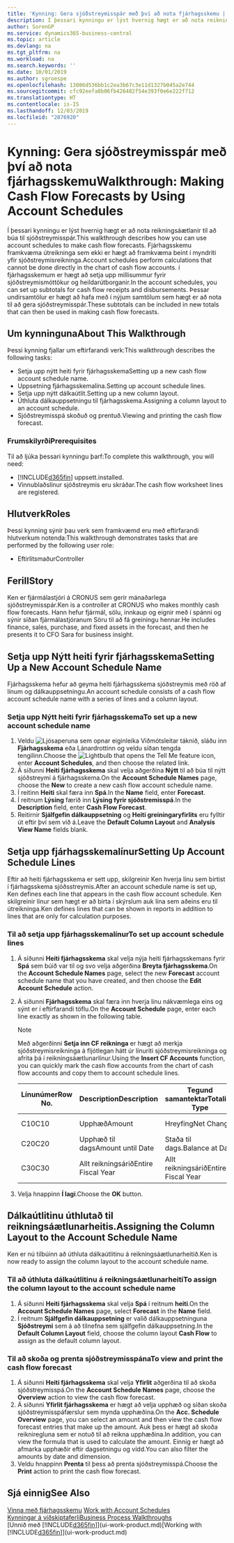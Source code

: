 ```yaml
---
title: 'Kynning: Gera sjóðstreymisspár með því að nota fjárhagsskemu | Microsoft Docs'
description: Í þessari kynningu er lýst hvernig hægt er að nota reikningsáætlanir til að búa til sjóðstreymisspár. Fjárhagsskemu framkvæma útreikninga sem ekki er hægt að framkvæma beint í myndriti yfir sjóðstreymisreikninga. í fjárhagsskemum er hægt að setja upp millisummur fyrir sjóðstreymismóttökur og heildarútborganir. Þessar undirsamtölur er hægt að hafa með í nýjum samtölum sem hægt er að nota til að gera sjóðstreymisspár.
author: SorenGP
ms.service: dynamics365-business-central
ms.topic: article
ms.devlang: na
ms.tgt_pltfrm: na
ms.workload: na
ms.search.keywords: ''
ms.date: 10/01/2019
ms.author: sgroespe
ms.openlocfilehash: 13086d536bb1c2ea3b67c3e11d1327b045a2e744
ms.sourcegitcommit: cfc92eefa8b06fb426482f54e393f0e6e222f712
ms.translationtype: HT
ms.contentlocale: is-IS
ms.lasthandoff: 12/03/2019
ms.locfileid: "2876920"
---
```

# <a name="walkthrough-making-cash-flow-forecasts-by-using-account-schedules"></a><span data-ttu-id="d42f0-106">Kynning: Gera sjóðstreymisspár með því að nota fjárhagsskemu</span><span class="sxs-lookup"><span data-stu-id="d42f0-106">Walkthrough: Making Cash Flow Forecasts by Using Account Schedules</span></span>
<span data-ttu-id="d42f0-107">Í þessari kynningu er lýst hvernig hægt er að nota reikningsáætlanir til að búa til sjóðstreymisspár.</span><span class="sxs-lookup"><span data-stu-id="d42f0-107">This walkthrough describes how you can use account schedules to make cash flow forecasts.</span></span> <span data-ttu-id="d42f0-108">Fjárhagsskemu framkvæma útreikninga sem ekki er hægt að framkvæma beint í myndriti yfir sjóðstreymisreikninga.</span><span class="sxs-lookup"><span data-stu-id="d42f0-108">Account schedules perform calculations that cannot be done directly in the chart of cash flow accounts.</span></span> <span data-ttu-id="d42f0-109">í fjárhagsskemum er hægt að setja upp millisummur fyrir sjóðstreymismóttökur og heildarútborganir.</span><span class="sxs-lookup"><span data-stu-id="d42f0-109">In the account schedules, you can set up subtotals for cash flow receipts and disbursements.</span></span> <span data-ttu-id="d42f0-110">Þessar undirsamtölur er hægt að hafa með í nýjum samtölum sem hægt er að nota til að gera sjóðstreymisspár.</span><span class="sxs-lookup"><span data-stu-id="d42f0-110">These subtotals can be included in new totals that can then be used in making cash flow forecasts.</span></span>  

## <a name="about-this-walkthrough"></a><span data-ttu-id="d42f0-111">Um kynninguna</span><span class="sxs-lookup"><span data-stu-id="d42f0-111">About This Walkthrough</span></span>  
<span data-ttu-id="d42f0-112">Þessi kynning fjallar um eftirfarandi verk:</span><span class="sxs-lookup"><span data-stu-id="d42f0-112">This walkthrough describes the following tasks:</span></span>  

- <span data-ttu-id="d42f0-113">Setja upp nýtt heiti fyrir fjárhagsskema</span><span class="sxs-lookup"><span data-stu-id="d42f0-113">Setting up a new cash flow account schedule name.</span></span>  
- <span data-ttu-id="d42f0-114">Uppsetning fjárhagsskemalína.</span><span class="sxs-lookup"><span data-stu-id="d42f0-114">Setting up account schedule lines.</span></span>  
- <span data-ttu-id="d42f0-115">Setja upp nýtt dálkaútlit.</span><span class="sxs-lookup"><span data-stu-id="d42f0-115">Setting up a new column layout.</span></span>  
- <span data-ttu-id="d42f0-116">Úthluta dálkauppsetningu til fjárhagsskema.</span><span class="sxs-lookup"><span data-stu-id="d42f0-116">Assigning a column layout to an account schedule.</span></span>  
- <span data-ttu-id="d42f0-117">Sjóðstreymisspá skoðuð og prentuð.</span><span class="sxs-lookup"><span data-stu-id="d42f0-117">Viewing and printing the cash flow forecast.</span></span>  

### <a name="prerequisites"></a><span data-ttu-id="d42f0-118">Frumskilyrði</span><span class="sxs-lookup"><span data-stu-id="d42f0-118">Prerequisites</span></span>  
<span data-ttu-id="d42f0-119">Til að ljúka þessari kynningu þarf:</span><span class="sxs-lookup"><span data-stu-id="d42f0-119">To complete this walkthrough, you will need:</span></span>  

- [!INCLUDE[d365fin](includes/d365fin_md.md)] <span data-ttu-id="d42f0-120">uppsett.</span><span class="sxs-lookup"><span data-stu-id="d42f0-120">installed.</span></span>  
- <span data-ttu-id="d42f0-121">Vinnublaðslínur sjóðstreymis eru skráðar.</span><span class="sxs-lookup"><span data-stu-id="d42f0-121">The cash flow worksheet lines are registered.</span></span>  

## <a name="roles"></a><span data-ttu-id="d42f0-122">Hlutverk</span><span class="sxs-lookup"><span data-stu-id="d42f0-122">Roles</span></span>  
<span data-ttu-id="d42f0-123">Þessi kynning sýnir þau verk sem framkvæmd eru með eftirfarandi hlutverkum notenda:</span><span class="sxs-lookup"><span data-stu-id="d42f0-123">This walkthrough demonstrates tasks that are performed by the following user role:</span></span>  

- <span data-ttu-id="d42f0-124">Eftirlitsmaður</span><span class="sxs-lookup"><span data-stu-id="d42f0-124">Controller</span></span>  

## <a name="story"></a><span data-ttu-id="d42f0-125">Ferill</span><span class="sxs-lookup"><span data-stu-id="d42f0-125">Story</span></span>  
<span data-ttu-id="d42f0-126">Ken er fjármálastjóri á CRONUS sem gerir mánaðarlega sjóðstreymisspár.</span><span class="sxs-lookup"><span data-stu-id="d42f0-126">Ken is a controller at CRONUS who makes monthly cash flow forecasts.</span></span> <span data-ttu-id="d42f0-127">Hann hefur fjármál, sölu, innkaup og eignir með í spánni og sýnir síðan fjármálastjóranum Söru til að fá greiningu hennar.</span><span class="sxs-lookup"><span data-stu-id="d42f0-127">He includes finance, sales, purchase, and fixed assets in the forecast, and then he presents it to CFO Sara for business insight.</span></span>  

## <a name="setting-up-a-new-account-schedule-name"></a><span data-ttu-id="d42f0-128">Setja upp Nýtt heiti fyrir fjárhagsskema</span><span class="sxs-lookup"><span data-stu-id="d42f0-128">Setting Up a New Account Schedule Name</span></span>  
<span data-ttu-id="d42f0-129">Fjárhagsskema hefur að geyma heiti fjárhagsskema sjóðstreymis með röð af línum og dálkauppsetningu.</span><span class="sxs-lookup"><span data-stu-id="d42f0-129">An account schedule consists of a cash flow account schedule name with a series of lines and a column layout.</span></span>  

### <a name="to-set-up-a-new-account-schedule-name"></a><span data-ttu-id="d42f0-130">Setja upp Nýtt heiti fyrir fjárhagsskema</span><span class="sxs-lookup"><span data-stu-id="d42f0-130">To set up a new account schedule name</span></span>  

1.  <span data-ttu-id="d42f0-131">Veldu ![Ljósaperuna sem opnar eiginleika Viðmótsleitar](media/ui-search/search_small.png "Segðu mér hvað þú vilt gera") táknið, sláðu inn **Fjárhagsskema** eða Lánardrottinn og veldu síðan tengda tengilinn.</span><span class="sxs-lookup"><span data-stu-id="d42f0-131">Choose the ![Lightbulb that opens the Tell Me feature](media/ui-search/search_small.png "Tell me what you want to do") icon, enter **Account Schedules**, and then choose the related link.</span></span>  
2.  <span data-ttu-id="d42f0-132">Á síðunni **Heiti fjárhagsskema** skal velja aðgerðina **Nýtt** til að búa til nýtt sjóðstreymi á fjárhagsskema.</span><span class="sxs-lookup"><span data-stu-id="d42f0-132">On the **Account Schedule Names** page, choose the **New** to create a new cash flow account schedule name.</span></span>  
3.  <span data-ttu-id="d42f0-133">Í reitinn **Heiti** skal færa inn **Spá**.</span><span class="sxs-lookup"><span data-stu-id="d42f0-133">In the **Name** field, enter **Forecast**.</span></span>  
4.  <span data-ttu-id="d42f0-134">Í reitnum **Lýsing** færið inn **Lýsing fyrir sjóðstremisspá**.</span><span class="sxs-lookup"><span data-stu-id="d42f0-134">In the **Description** field, enter **Cash Flow Forecast**.</span></span>  
5.  <span data-ttu-id="d42f0-135">Reitirnir **Sjálfgefin dálkauppsetning** og **Heiti greiningaryfirlits** eru fylltir út eftir því sem við á.</span><span class="sxs-lookup"><span data-stu-id="d42f0-135">Leave the **Default Column Layout** and **Analysis View Name** fields blank.</span></span>  

## <a name="setting-up-account-schedule-lines"></a><span data-ttu-id="d42f0-136">Setja upp fjárhagsskemalínur</span><span class="sxs-lookup"><span data-stu-id="d42f0-136">Setting Up Account Schedule Lines</span></span>  
<span data-ttu-id="d42f0-137">Eftir að heiti fjárhagsskema er sett upp, skilgreinir Ken hverja línu sem birtist í fjárhagsskema sjóðsstreymis.</span><span class="sxs-lookup"><span data-stu-id="d42f0-137">After an account schedule name is set up, Ken defines each line that appears in the cash flow account schedule.</span></span> <span data-ttu-id="d42f0-138">Ken skilgreinir línur sem hægt er að birta í skýrslum auk lína sem aðeins eru til útreikninga.</span><span class="sxs-lookup"><span data-stu-id="d42f0-138">Ken defines lines that can be shown in reports in addition to lines that are only for calculation purposes.</span></span>  

### <a name="to-set-up-account-schedule-lines"></a><span data-ttu-id="d42f0-139">Til að setja upp fjárhagsskemalínur</span><span class="sxs-lookup"><span data-stu-id="d42f0-139">To set up account schedule lines</span></span>  

1.  <span data-ttu-id="d42f0-140">Á síðunni **Heiti fjárhagsskema** skal velja nýja heiti fjárhagsskemans fyrir **Spá** sem búið var til og svo velja aðgerðina **Breyta fjárhagsskema**.</span><span class="sxs-lookup"><span data-stu-id="d42f0-140">On the **Account Schedule Names** page, select the new **Forecast** account schedule name that you have created, and then choose the **Edit Account Schedule** action.</span></span>  
2.  <span data-ttu-id="d42f0-141">Á síðunni **Fjárhagsskema** skal færa inn hverja línu nákvæmlega eins og sýnt er í eftirfarandi töflu.</span><span class="sxs-lookup"><span data-stu-id="d42f0-141">On the **Account Schedule** page, enter each line exactly as shown in the following table.</span></span>  

    > [!NOTE]  
    >  <span data-ttu-id="d42f0-142">Með aðgerðinni **Setja inn CF reikninga** er hægt að merkja sjóðstreymisreikninga á fljótlegan hátt úr línuriti sjóðstreymisreikninga og afrita þá í reikningsáætlunarlínur.</span><span class="sxs-lookup"><span data-stu-id="d42f0-142">Using the **Insert CF Accounts** function, you can quickly mark the cash flow accounts from the chart of cash flow accounts and copy them to account schedule lines.</span></span>  

    |<span data-ttu-id="d42f0-143">Línunúmer</span><span class="sxs-lookup"><span data-stu-id="d42f0-143">Row No.</span></span>|<span data-ttu-id="d42f0-144">Description</span><span class="sxs-lookup"><span data-stu-id="d42f0-144">Description</span></span>|<span data-ttu-id="d42f0-145">Tegund samantektar</span><span class="sxs-lookup"><span data-stu-id="d42f0-145">Totaling Type</span></span>|<span data-ttu-id="d42f0-146">Samantekt</span><span class="sxs-lookup"><span data-stu-id="d42f0-146">Totaling</span></span>|<span data-ttu-id="d42f0-147">Tegund línu</span><span class="sxs-lookup"><span data-stu-id="d42f0-147">Row Type</span></span>|<span data-ttu-id="d42f0-148">Tegund upphæðar</span><span class="sxs-lookup"><span data-stu-id="d42f0-148">Amount Type</span></span>|<span data-ttu-id="d42f0-149">Sýna</span><span class="sxs-lookup"><span data-stu-id="d42f0-149">Show</span></span>|  
    |-------|-----------|-------------|--------|--------|-----------|----|
    |<span data-ttu-id="d42f0-150">C10</span><span class="sxs-lookup"><span data-stu-id="d42f0-150">C10</span></span>|<span data-ttu-id="d42f0-151">Upphæð</span><span class="sxs-lookup"><span data-stu-id="d42f0-151">Amount</span></span>|<span data-ttu-id="d42f0-152">Hreyfing</span><span class="sxs-lookup"><span data-stu-id="d42f0-152">Net Change</span></span>|<span data-ttu-id="d42f0-153">Færslur</span><span class="sxs-lookup"><span data-stu-id="d42f0-153">Entries</span></span>|<span data-ttu-id="d42f0-154">Nettóupphæð</span><span class="sxs-lookup"><span data-stu-id="d42f0-154">Net Amount</span></span>|<span data-ttu-id="d42f0-155">Alltaf</span><span class="sxs-lookup"><span data-stu-id="d42f0-155">Always</span></span>|  
    |<span data-ttu-id="d42f0-156">C20</span><span class="sxs-lookup"><span data-stu-id="d42f0-156">C20</span></span>|<span data-ttu-id="d42f0-157">Upphæð til dags</span><span class="sxs-lookup"><span data-stu-id="d42f0-157">Amount until Date</span></span>|<span data-ttu-id="d42f0-158">Staða til dags.</span><span class="sxs-lookup"><span data-stu-id="d42f0-158">Balance at Date</span></span>|<span data-ttu-id="d42f0-159">Færslur</span><span class="sxs-lookup"><span data-stu-id="d42f0-159">Entries</span></span>|<span data-ttu-id="d42f0-160">Nettóupphæð</span><span class="sxs-lookup"><span data-stu-id="d42f0-160">Net Amount</span></span>|<span data-ttu-id="d42f0-161">Alltaf</span><span class="sxs-lookup"><span data-stu-id="d42f0-161">Always</span></span>|  
    |<span data-ttu-id="d42f0-162">C30</span><span class="sxs-lookup"><span data-stu-id="d42f0-162">C30</span></span>|<span data-ttu-id="d42f0-163">Allt reikningsárið</span><span class="sxs-lookup"><span data-stu-id="d42f0-163">Entire Fiscal Year</span></span>|<span data-ttu-id="d42f0-164">Allt reikningsárið</span><span class="sxs-lookup"><span data-stu-id="d42f0-164">Entire Fiscal Year</span></span>|<span data-ttu-id="d42f0-165">Færslur</span><span class="sxs-lookup"><span data-stu-id="d42f0-165">Entries</span></span>|<span data-ttu-id="d42f0-166">Nettóupphæð</span><span class="sxs-lookup"><span data-stu-id="d42f0-166">Net Amount</span></span>|<span data-ttu-id="d42f0-167">Alltaf</span><span class="sxs-lookup"><span data-stu-id="d42f0-167">Always</span></span>|  

4.  <span data-ttu-id="d42f0-168">Velja hnappinn **Í lagi**.</span><span class="sxs-lookup"><span data-stu-id="d42f0-168">Choose the **OK** button.</span></span>  

## <a name="assigning-the-column-layout-to-the-account-schedule-name"></a><span data-ttu-id="d42f0-169">Dálkaútlitinu úthlutað til reikningsáætlunarheitis.</span><span class="sxs-lookup"><span data-stu-id="d42f0-169">Assigning the Column Layout to the Account Schedule Name</span></span>  
<span data-ttu-id="d42f0-170">Ken er nú tilbúinn að úthluta dálkaútlitinu á reikningsáætlunarheitið.</span><span class="sxs-lookup"><span data-stu-id="d42f0-170">Ken is now ready to assign the column layout to the account schedule name.</span></span>  

### <a name="to-assign-the-column-layout-to-the-account-schedule-name"></a><span data-ttu-id="d42f0-171">Til að úthluta dálkaútlitinu á reikningsáætlunarheiti</span><span class="sxs-lookup"><span data-stu-id="d42f0-171">To assign the column layout to the account schedule name</span></span>  

1.  <span data-ttu-id="d42f0-172">Á síðunni **Heiti fjárhagsskema** skal velja **Spá** í reitnum **heiti**.</span><span class="sxs-lookup"><span data-stu-id="d42f0-172">On the **Account Schedule Names** page, select **Forecast** in the **Name** field.</span></span>  
2.  <span data-ttu-id="d42f0-173">Í reitnum **Sjálfgefin dálkauppsetning** er valið dálkauppsetninguna **Sjóðstreymi** sem á að tilnefna sem sjálfgefin dálkauppsetning.</span><span class="sxs-lookup"><span data-stu-id="d42f0-173">In the **Default Column Layout** field, choose the column layout **Cash Flow** to assign as the default column layout.</span></span>  

### <a name="to-view-and-print-the-cash-flow-forecast"></a><span data-ttu-id="d42f0-174">Til að skoða og prenta sjóðstreymisspána</span><span class="sxs-lookup"><span data-stu-id="d42f0-174">To view and print the cash flow forecast</span></span>  
1.  <span data-ttu-id="d42f0-175">Á síðunni **Heiti fjárhagsskema** skal velja **Yfirlit** aðgerðina til að skoða sjóðstreymisspá.</span><span class="sxs-lookup"><span data-stu-id="d42f0-175">On the **Account Schedule Names** page, choose the **Overview** action to view the cash flow forecast.</span></span>  
2.  <span data-ttu-id="d42f0-176">Á síðunni **Yfirlit fjárhagsskema** er hægt að velja upphæð og síðan skoða sjóðstreymisspáfærslur sem mynda upphæðina.</span><span class="sxs-lookup"><span data-stu-id="d42f0-176">On the **Acc. Schedule Overview** page, you can select an amount and then view the cash flow forecast entries that make up the amount.</span></span> <span data-ttu-id="d42f0-177">Auk þess er hægt að skoða reikniregluna sem er notuð til að reikna upphæðina.</span><span class="sxs-lookup"><span data-stu-id="d42f0-177">In addition, you can view the formula that is used to calculate the amount.</span></span> <span data-ttu-id="d42f0-178">Einnig er hægt að afmarka upphæðir eftir dagsetningu og vídd.</span><span class="sxs-lookup"><span data-stu-id="d42f0-178">You can also filter the amounts by date and dimension.</span></span>  
3.  <span data-ttu-id="d42f0-179">Veldu hnappinn **Prenta** til þess að prenta sjóðstreymisspá.</span><span class="sxs-lookup"><span data-stu-id="d42f0-179">Choose the **Print** action to print the cash flow forecast.</span></span>  

## <a name="see-also"></a><span data-ttu-id="d42f0-180">Sjá einnig</span><span class="sxs-lookup"><span data-stu-id="d42f0-180">See Also</span></span>  
 <span data-ttu-id="d42f0-181">[Vinna með fjárhagsskemu](bi-how-work-account-schedule.md) </span><span class="sxs-lookup"><span data-stu-id="d42f0-181">[Work with Account Schedules](bi-how-work-account-schedule.md) </span></span>  
 [<span data-ttu-id="d42f0-182">Kynningar á viðskiptaferli</span><span class="sxs-lookup"><span data-stu-id="d42f0-182">Business Process Walkthroughs</span></span>](walkthrough-business-process-walkthroughs.md)  
 <span data-ttu-id="d42f0-183">[Unnið með [!INCLUDE[d365fin](includes/d365fin_md.md)]](ui-work-product.md)</span><span class="sxs-lookup"><span data-stu-id="d42f0-183">[Working with [!INCLUDE[d365fin](includes/d365fin_md.md)]](ui-work-product.md)</span></span>

